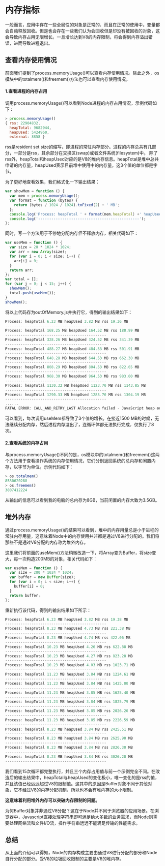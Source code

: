 # 内存指标

一般而言，应用中存在一些全局性的对象是正常的，而且在正常的使用中，变量都会自动释放回收。但是也会存在一些我们认为会回收但是却没有被回收的对象，这会导致内存占用无限增长。一旦增长达到V8的内存限制，将会得到内存溢出错误，进而导致进程退出。

## 查看内存使用情况

前面我们提到了process.memoryUsage()可以查看内存使用情况。除此之外，os模块中的totalmem()和freemem()方法也可以查看内存使用情况。

#### 1.查看进程的内存占用

调用process.memoryUsage()可以看到Node进程的内存占用情况，示例代码如下：

```javascript
> process.memoryUsage()
{ rss: 22904832,
  heapTotal: 9682944,
  heapUsed: 5424960,
  external: 8858 }
```
rss是resident set size的缩写，即进程的常驻内存部分。进程的内存总共有几部分，一部分是rss，其余部分在交换区(swap)或者文件系统(filesystem)中。
除了rss外，heapTotal和heapUsed对应的是V8的堆内存信息。heapTotal是堆中总共申请的内存量，heapUsed表示目前堆中使用中的内存量。这3个值的单位都是字节。

为了更好地查看效果，我们格式化一下输出结果：

```javascript
var showMem = function () {
  var mem = process.memoryUsage();
  var format = function (bytes) {
    return (bytes / 1024 / 1024).toFixed(2) + ' MB';
  };
  console.log('Process: heapTotal ' + format(mem.heapTotal) +' heapUsed ' + format(mem.heapUsed) + ' rss ' + format(mem.rss));
  console.log('----------------------------------------------');
};
```
同时，写一个方法用于不停地分配内存但不释放内存，相关代码如下：

```javascript
var useMem = function () {
  var size = 20 * 1024 * 1024;
  var arr = new Array(size);
  for (var i = 0; i < size; i++) {
    arr[i] = 0;
  }
  return arr;
};
var total = [];
for (var j = 0; j < 15; j++) {
  showMem();
  total.push(useMem());
}
showMem();
```
将以上代码存为outOfMemory.js并执行它，得到的输出结果如下：

```javascript
Process: heapTotal 6.23 MB heapUsed 3.82 MB rss 19.36 MB
----------------------------------------------
Process: heapTotal 168.25 MB heapUsed 164.52 MB rss 180.99 MB
----------------------------------------------
Process: heapTotal 328.26 MB heapUsed 324.52 MB rss 341.39 MB
----------------------------------------------
Process: heapTotal 488.27 MB heapUsed 484.53 MB rss 501.91 MB
----------------------------------------------
Process: heapTotal 648.28 MB heapUsed 644.53 MB rss 662.30 MB
----------------------------------------------
Process: heapTotal 808.29 MB heapUsed 804.53 MB rss 822.65 MB
----------------------------------------------
Process: heapTotal 968.30 MB heapUsed 964.53 MB rss 983.00 MB
----------------------------------------------
Process: heapTotal 1130.32 MB heapUsed 1123.70 MB rss 1143.85 MB
----------------------------------------------
Process: heapTotal 1290.33 MB heapUsed 1283.70 MB rss 1304.19 MB
----------------------------------------------
......
FATAL ERROR: CALL_AND_RETRY_LAST Allocation failed - JavaScript heap out of memory
```
可以看到，每次调用useMem都导致了3个值的增长。在接近1500 MB的时候，无法继续分配内存，然后进程内存溢出了，连循环体都无法执行完成，仅执行了8次。

#### 2.查看系统的内存占用

与process.memoryUsage()不同的是，os模块中的totalmem()和freemem()这两个方法用于查看操作系统的内存使用情况，它们分别返回系统的总内存和闲置内存，以字节为单位。示例代码如下：

```javascript
> os.totalmem()
8580620288
> os.freemem()
3807412224
```
从输出的信息可以看到我的电脑的总内存为8GB，当前闲置的内存大致为3.5GB。


## 堆外内存

通过process.memoryUsage()的结果可以看到，堆中的内存用量总是小于进程的常驻内存用量，这意味着Node中的内存使用并非都是通过V8进行分配的。我们将那些不是通过V8分配的内存称为堆外内存。

这里我们将前面的useMem()方法稍微改造一下，将Array变为Buffer，将size变大，每一次构造200MB的对象，相关代码如下：

```javascript
var useMem = function () {
  var size = 200 * 1024 * 1024;
  var buffer = new Buffer(size);
  for (var i = 0; i < size; i++) {
    buffer[i] = 0;
  }
  return buffer;
};
```
重新执行该代码，得到的输出结果如下所示：

```javascript
Process: heapTotal 6.23 MB heapUsed 3.82 MB rss 19.38 MB
----------------------------------------------
Process: heapTotal 8.23 MB heapUsed 4.73 MB rss 221.38 MB
----------------------------------------------
Process: heapTotal 8.23 MB heapUsed 4.74 MB rss 422.06 MB
----------------------------------------------
Process: heapTotal 10.23 MB heapUsed 4.26 MB rss 622.88 MB
----------------------------------------------
Process: heapTotal 10.23 MB heapUsed 4.27 MB rss 823.28 MB
----------------------------------------------
Process: heapTotal 10.23 MB heapUsed 4.03 MB rss 1023.71 MB
----------------------------------------------
Process: heapTotal 11.23 MB heapUsed 3.84 MB rss 1224.61 MB
----------------------------------------------
Process: heapTotal 11.23 MB heapUsed 3.84 MB rss 1425.00 MB
----------------------------------------------
Process: heapTotal 11.23 MB heapUsed 3.85 MB rss 1625.40 MB
----------------------------------------------
Process: heapTotal 11.23 MB heapUsed 3.84 MB rss 1825.79 MB
----------------------------------------------
Process: heapTotal 11.23 MB heapUsed 3.85 MB rss 2026.20 MB
----------------------------------------------
Process: heapTotal 11.23 MB heapUsed 3.85 MB rss 2226.59 MB
----------------------------------------------
Process: heapTotal 8.23 MB heapUsed 3.84 MB rss 2425.51 MB
----------------------------------------------
Process: heapTotal 8.23 MB heapUsed 3.84 MB rss 2625.90 MB
----------------------------------------------
Process: heapTotal 8.23 MB heapUsed 3.84 MB rss 2826.30 MB
----------------------------------------------
Process: heapTotal 8.23 MB heapUsed 3.84 MB rss 3026.20 MB
----------------------------------------------
```
我们看到15次循环都完整执行，并且三个内存占用值与前一个示例完全不同。在改造后的输出结果中，heapTotal与heapUsed的变化极小，唯一变化的是rss的值，并且该值已经远远超过V8的限制值。这其中的原因是Buffer对象不同于其他对象，它不经过V8的内存分配机制，所以也不会有堆内存的大小限制。

**这意味着利用堆外内存可以突破内存限制的问题。**

为何Buffer对象并非通过V8分配？这在于Node并不同于浏览器的应用场景。在浏览器中，Javascript直接处理字符串即可满足绝大多数的业务需求，而Node则需要处理网络流和文件I/O流，操作字符串远远不能满足传输的性能需求。

## 总结

从上面的介绍可以得知，Node的内存构成主要由通过V8进行分配的部分和Node自行分配的部分。受V8的垃圾回收限制的主要是V8的堆内存。